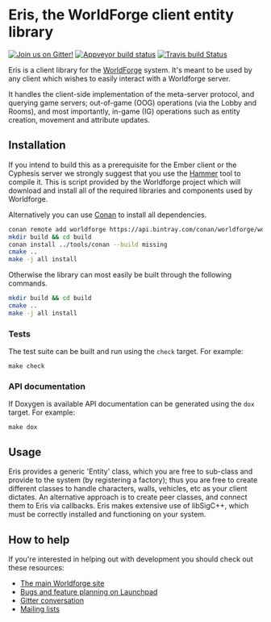 # Eris, the WorldForge client entity library

[![Join us on Gitter!](https://badges.gitter.im/Worldforge.svg)](https://gitter.im/Worldforge/Lobby)
[![Appveyor build status](https://ci.appveyor.com/api/projects/status/github/worldforge/eris?branch=master&svg=true)](https://ci.appveyor.com/project/erikogenvik/eris)
[![Travis build Status](https://travis-ci.com/worldforge/eris.svg?branch=master)](https://travis-ci.com/worldforge/eris)

Eris is a client library for the [WorldForge](http://worldforge.org/ "The main Worldforge site") system. It's meant to
be used by any client which wishes to easily interact with a Worldforge server.

It handles the client-side implementation of the meta-server protocol, and
querying game servers; out-of-game (OOG) operations (via the Lobby and Rooms), 
and most importantly, in-game (IG) operations such as entity creation, movement 
and attribute updates.

## Installation

If you intend to build this as a prerequisite for the Ember client or the Cyphesis server we strongly suggest that you 
use the [Hammer](http://wiki.worldforge.org/wiki/Hammer_Script "The Hammer script") tool to compile it.
This is script provided by the Worldforge project which will download and install all of the required libraries and 
components used by Worldforge.

Alternatively you can use [Conan](https://www.conan.io) to install all dependencies. 
```bash
conan remote add worldforge https://api.bintray.com/conan/worldforge/worldforge-conan
mkdir build && cd build
conan install ../tools/conan --build missing
cmake ..
make -j all install
```

Otherwise the library can most easily be built through the following commands.
```bash
mkdir build && cd build
cmake ..
make -j all install
```

### Tests

The test suite can be built and run using the ```check``` target. For example:

```
make check
```

### API documentation

If Doxygen is available API documentation can be generated using the ```dox``` target. For example:

```
make dox
```

## Usage

Eris provides a generic 'Entity' class, which you are free to sub-class and
provide to the system (by registering a factory); thus you are free to create
different classes to handle characters, walls, vehicles, etc as your client
dictates. An alternative approach is to create peer classes, and connect them
to Eris via callbacks. Eris makes extensive use of libSigC++, which must be
correctly installed and functioning on your system.

## How to help

If you're interested in helping out with development you should check out these resources:

* [The main Worldforge site](http://worldforge.org/ "The main Worldforge site")
* [Bugs and feature planning on Launchpad](https://launchpad.net/eris "Eris Launchpad entry")
* [Gitter conversation](https://gitter.im/Worldforge/Lobby "Gitter conversation")
* [Mailing lists](http://mail.worldforge.org/lists/listinfo/ "Mailing lists")
